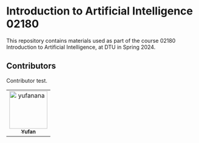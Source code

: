 # Introduction to Artificial Intelligence 02180

This repository contains materials used as part of the course 02180 Introduction to Artificial Intelligence, at DTU in Spring 2024.

## Contributors

Contributor test.

<!-- readme: contributors -start -->
<table>
<tr>
    <td align="center">
        <a href="https://github.com/yufanana">
            <img src="https://avatars.githubusercontent.com/u/58071981?v=4" width="100;" alt="yufanana"/>
            <br />
            <sub><b>Yufan</b></sub>
        </a>
    </td></tr>
</table>
<!-- readme: contributors -end -->